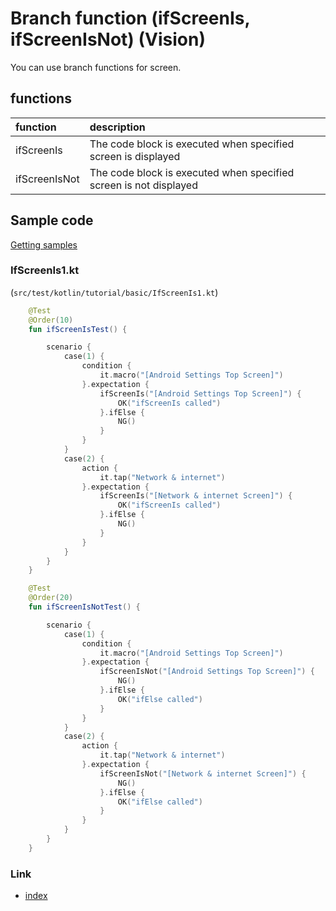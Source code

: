 # Branch function (ifScreenIs, ifScreenIsNot) (Vision)

You can use branch functions for screen.

## functions

| function      | description                                                       |
|:--------------|:------------------------------------------------------------------|
| ifScreenIs    | The code block is executed when specified screen is displayed     |
| ifScreenIsNot | The code block is executed when specified screen is not displayed |

## Sample code

[Getting samples](../../../getting_samples.md)

### IfScreenIs1.kt

(`src/test/kotlin/tutorial/basic/IfScreenIs1.kt`)

```kotlin
    @Test
    @Order(10)
    fun ifScreenIsTest() {

        scenario {
            case(1) {
                condition {
                    it.macro("[Android Settings Top Screen]")
                }.expectation {
                    ifScreenIs("[Android Settings Top Screen]") {
                        OK("ifScreenIs called")
                    }.ifElse {
                        NG()
                    }
                }
            }
            case(2) {
                action {
                    it.tap("Network & internet")
                }.expectation {
                    ifScreenIs("[Network & internet Screen]") {
                        OK("ifScreenIs called")
                    }.ifElse {
                        NG()
                    }
                }
            }
        }
    }

    @Test
    @Order(20)
    fun ifScreenIsNotTest() {

        scenario {
            case(1) {
                condition {
                    it.macro("[Android Settings Top Screen]")
                }.expectation {
                    ifScreenIsNot("[Android Settings Top Screen]") {
                        NG()
                    }.ifElse {
                        OK("ifElse called")
                    }
                }
            }
            case(2) {
                action {
                    it.tap("Network & internet")
                }.expectation {
                    ifScreenIsNot("[Network & internet Screen]") {
                        NG()
                    }.ifElse {
                        OK("ifElse called")
                    }
                }
            }
        }
    }
```

### Link

- [index](../../../../index.md)

